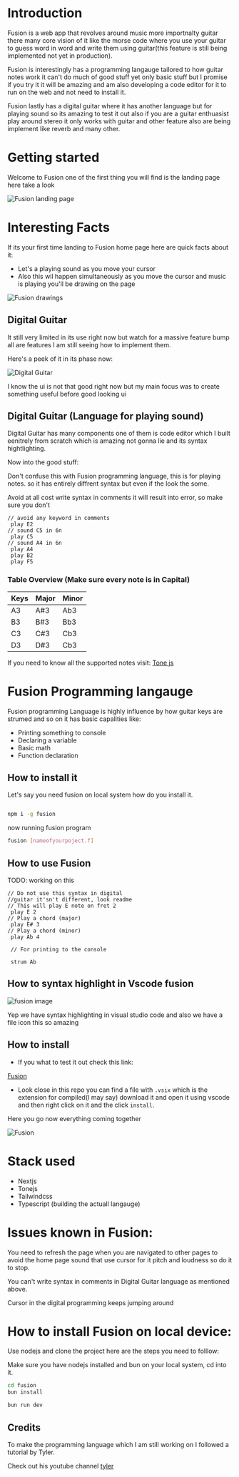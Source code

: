 # Introduction

Fusion is a web app that revolves around music more importnalty guitar there many core vision of it like the morse code where you use your guitar to guess word in word and write them using guitar(this feature is still being implemented not yet in production).


Fusion is interestingly has a programming langauge tailored to how guitar notes work it can't do much of good stuff yet only basic stuff but I promise if you try it it will be amazing and am also developing a code editor for it to run on the web and not need to install it.


Fusion lastly has a digital guitar where it has another language but for playing sound so its amazing to test it out also if you are a guitar enthuasist play around stereo it only works with guitar and other feature also are being implement like reverb and many other.


# Getting started

Welcome to Fusion one of the first thing you will find is the landing page here take a look

![Fusion landing page](https://cloud-kh0fy9pbg-hack-club-bot.vercel.app/0arc_06_01_2025_8_07_58_am.png)

# Interesting Facts

If its your first time landing to Fusion home page here are quick facts about it:
- Let's a playing sound as you move your cursor 
- Also this wil happen simultaneously as you move the cursor and music is playing you'll be drawing on the page 

![Fusion drawings](https://cloud-pp0m2yix4-hack-club-bot.vercel.app/0arc_06_01_2025_8_08_40_am.png)

## Digital Guitar

It still very limited in its use right now but watch for a massive feature bump all are features I am still seeing how to implement them.


Here's a peek of it in its phase now: 

![Digital Guitar](https://cloud-cy3q2nax0-hack-club-bot.vercel.app/0arc_06_01_2025_8_09_01_am.png)

I know the ui is not that good right now but my main focus was to create something useful before good looking ui

## Digital Guitar (Language for playing sound)

Digital Guitar has many components one of them is  code editor which I built eenitrely from scratch which is amazing not gonna lie and its syntax hightlighting.


Now into the good stuff:

Don't confuse this with Fusion programming language, this is for playing notes. so it has entirely diffrent syntax but even if the look the some.

Avoid at all cost write syntax in comments it will result into error, so make sure you don't

```
// avoid any keyword in comments   
 play E2
// sound C5 in 6n 
 play C5
// sound A4 in 6n
 play A4
 play B2
 play F5
```

### Table Overview (Make sure every note is in Capital)

| Keys 	| Major 	| Minor 	|
|---	|---	|---	|
| A3 	| A#3 	| Ab3 	|
| B3 	| B#3 	| Bb3 	|
| C3 	| C#3 	| Cb3 	|
| D3 	| D#3 	| Cb3 	|

If you need to know all the supported notes visit: [Tone js](https://tonejs.github.io/)

# Fusion Programming langauge

Fusion programming Language is highly influence by how guitar keys are strumed and so on it has basic capalities like: 
- Printing something to console
- Declaring a variable
- Basic math 
- Function declaration


## How to install it

Let's say you need fusion on local system how do you install it.

```bash

npm i -g fusion

```

now running fusion program 

```bash
fusion [nameofyourpoject.f]
```

## How to use Fusion

TODO: working on this
```fu
// Do not use this syntax in digital 
//guitar it'sn't different, look readme
// This will play E note on fret 2 
 play E 2
// Play a chord (major) 
 play E# 3
// Play a chord (minor) 
 play Ab 4

 // For printing to the console

 strum Ab
```

## How to syntax highlight in Vscode fusion

![fusion image](https://cloud-fq7ogxaub-hack-club-bot.vercel.app/0arc_06_01_2025_11_55_47_am.png)

Yep we have syntax highlighting in visual studio code and also we have a file icon this so amazing

## How to install

- If you what to test it out check this link:

[Fusion](https://marketplace.visualstudio.com/items?itemName=brunoblaise.fusion-langauge&ssr=false#review-details)

- Look close in this repo you can find a file with `.vsix` which is the extension for compiled(I may say) download it and open it using vscode and then right click on it and the click `install`. 

Here you go now everything coming together

![Fusion](https://cloud-idh0p929m-hack-club-bot.vercel.app/0basic.fu_-_fusion_-_visual_studio_code_06_01_2025_11_44_09_am.png)


# Stack used

- Nextjs
- Tonejs
- Tailwindcss
- Typescript (building the actuall langauge)


# Issues known in Fusion:

You need to refresh the page when you are navigated to other pages to avoid the home page sound that use cursor for it pitch and loudness so do it to stop.

You can't write syntax in comments in Digital Guitar language as mentioned above.

Cursor in the digital programming keeps jumping around

# How to install Fusion on local device:

Use nodejs and clone the project here are the steps you need to folllow:

Make sure you have nodejs installed and bun on your local system, cd into it.

```bash
cd fusion
bun install

bun run dev
```




## Credits

To make the programming language which I am still working on I followed a tutorial by Tyler.

Check out his youtube channel [tyler](https://www.youtube.com/watch?v=8VB5TY1sIRo&list=PL_2VhOvlMk4UHGqYCLWc6GO8FaPl8fQTh)